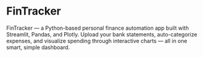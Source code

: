 # FinTracker
FinTracker — a Python-based personal finance automation app built with Streamlit, Pandas, and Plotly. Upload your bank statements, auto-categorize expenses, and visualize spending through interactive charts — all in one smart, simple dashboard.
